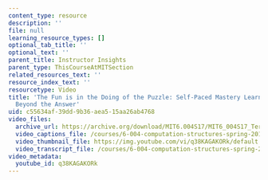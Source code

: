 ```yaml
---
content_type: resource
description: ''
file: null
learning_resource_types: []
optional_tab_title: ''
optional_text: ''
parent_title: Instructor Insights
parent_type: ThisCourseAtMITSection
related_resources_text: ''
resource_index_text: ''
resourcetype: Video
title: 'The Fun is in the Doing of the Puzzle: Self-Paced Mastery Learning and Moving
  Beyond the Answer'
uid: c55634af-39dd-9b36-aea5-15aa26ab4768
video_files:
  archive_url: https://archive.org/download/MIT6.004S17/MIT6_004S17_Terman_Interview_300k.mp4
  video_captions_file: /courses/6-004-computation-structures-spring-2017/922c051080c958608657b7f664592b85_q38KAGAKORk.vtt
  video_thumbnail_file: https://img.youtube.com/vi/q38KAGAKORk/default.jpg
  video_transcript_file: /courses/6-004-computation-structures-spring-2017/57a15d8792fbcb02f8285660ee252255_q38KAGAKORk.pdf
video_metadata:
  youtube_id: q38KAGAKORk
---
```

